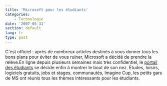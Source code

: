 ```yaml
---
title: 'Microsoft pour les étudiants'
categories:
    - Technologie
date: '2007-05-31'
section: default
lang: fr
type: post
---
```


C'est officiel&nbsp;: après de nombreux articles destinés à vous donner tous les bons plans pour éviter de vous ruiner, Microsoft a décidé de prendre la relève.En ligne depuis plusieurs semaines mais très confidentiel, le [portail des étudiants](http://www.microsoft.com/france/etudiants/) se décide enfin à montrer le bout de son nez. Études, loisirs, logiciels gratuits, jobs et stages, communautés, Imagine Cup, les petits gars de MS ont réunis tous les thèmes intéressants pour les étudiants.
